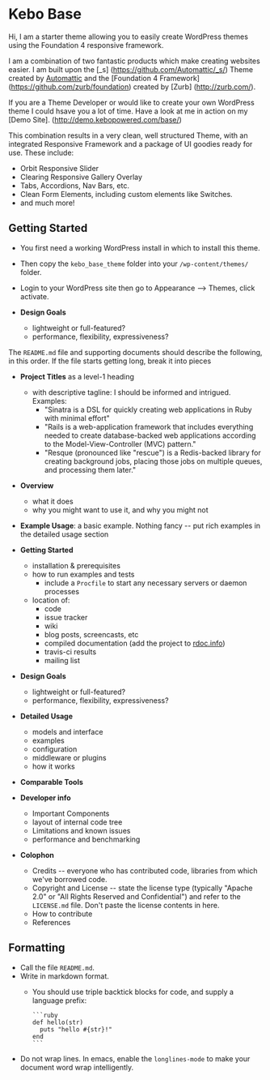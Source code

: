 # Kebo Base

Hi, I am a starter theme allowing you to easily create WordPress themes using the Foundation 4 responsive framework.

I am a combination of two fantastic products which make creating websites easier. I am built upon the [_s] (https://github.com/Automattic/_s/) Theme created by [Automattic](http://automattic.com/) and the [Foundation 4 Framework] (https://github.com/zurb/foundation) created by [Zurb] (http://zurb.com/).

If you are a Theme Developer or would like to create your own WordPress theme I could hsave you a lot of time. Have a look at me in action on my [Demo Site]. (http://demo.kebopowered.com/base/)

This combination results in a very clean, well structured Theme, with an integrated Responsive Framework and a package of UI goodies ready for use. These include:

* Orbit Responsive Slider
* Clearing Responsive Gallery Overlay
* Tabs, Accordions, Nav Bars, etc.
* Clean Form Elements, including custom elements like Switches.
* and much more!

## Getting Started

* You first need a working WordPress install in which to install this theme.
* Then copy the `kebo_base_theme` folder into your `/wp-content/themes/` folder.
* Login to your WordPress site then go to Appearance --> Themes, click activate.

* **Design Goals**
  - lightweight or full-featured?
  - performance, flexibility, expressiveness?

The `README.md` file and supporting documents should describe the following, in this order. If the file starts getting long, break it into pieces

* **Project Titles** as a level-1 heading
  - with descriptive tagline: I should be informed and intrigued. Examples:
    - "Sinatra is a DSL for quickly creating web applications in Ruby with minimal
effort"
    - "Rails is a web-application framework that includes everything needed to create
database-backed web applications according to the Model-View-Controller (MVC) pattern."
    - "Resque (pronounced like "rescue") is a Redis-backed library for creating
background jobs, placing those jobs on multiple queues, and processing
them later."

* **Overview**
  - what it does
  - why you might want to use it, and why you might not

* **Example Usage**: a basic example. Nothing fancy -- put rich examples in the detailed usage section

* **Getting Started**
  - installation & prerequisites
  - how to run examples and tests
    - include a `Procfile` to start any necessary servers or daemon processes
  - location of:
    - code
    - issue tracker
    - wiki
    - blog posts, screencasts, etc
    - compiled documentation (add the project to [rdoc.info](http://rdoc.info))
    - travis-ci results
    - mailing list

* **Design Goals**
  - lightweight or full-featured?
  - performance, flexibility, expressiveness?

* **Detailed Usage**
  - models and interface
  - examples
  - configuration
  - middleware or plugins
  - how it works

* **Comparable Tools**

* **Developer info**
  - Important Components
  - layout of internal code tree
  - Limitations and known issues
  - performance and benchmarking

* **Colophon**
  - Credits -- everyone who has contributed code, libraries from which we've borrowed code.
  - Copyright and License -- state the license type (typically "Apache 2.0" or "All Rights Reserved and Confidential") and refer to the `LICENSE.md` file. Don't paste the license contents in here.
  - How to contribute
  - References

## Formatting

* Call the file `README.md`.
* Write in markdown format.
  - You should use triple backtick blocks for code, and supply a language prefix:

        ```ruby
        def hello(str)
          puts "hello #{str}!"
        end
        ```

* Do not wrap lines. In emacs, enable the `longlines-mode` to make your document word wrap intelligently.